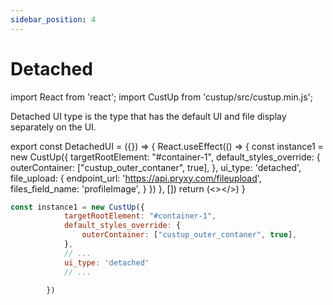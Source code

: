 ```yaml
---
sidebar_position: 4
---
```


# Detached

import React from 'react';
import CustUp from 'custup/src/custup.min.js';

Detached UI type is the type that has the default UI and file display separately on the UI.

export const DetachedUI = ({}) => {
    React.useEffect(() => {
        const instance1 = new CustUp({
            targetRootElement: "#container-1",
            default_styles_override: {
                outerContainer: ["custup_outer_contaner", true],
            },
            ui_type: 'detached',
            file_upload: {
                endpoint_url: 'https://api.pryxy.com/fileupload',
                files_field_name: 'profileImage',
            }
        })
    }, [])
    return (<></>)
}

<div id="container-1" style={{marginBottom: 15}}></div>

<DetachedUI />  
  
```js title="index.js"
const instance1 = new CustUp({
            targetRootElement: "#container-1",
            default_styles_override: {
                outerContainer: ["custup_outer_contaner", true],
            },
            // ...
            ui_type: 'detached'
            // ...

        })
```
